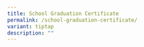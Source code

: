 ```yaml
---
title: School Graduation Certificate
permalink: /school-graduation-certificate/
variant: tiptap
description: ""
---
```

